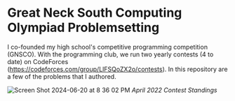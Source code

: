 # Great Neck South Computing Olympiad Problemsetting

I co-founded my high school's competitive programming competition (GNSCO). With the programming club, we run two yearly contests (4 to date) on CodeForces (https://codeforces.com/group/LlFSQoZX2o/contests). In this repository are a few of the problems that I authored.

![Screen Shot 2024-06-20 at 8 36 02 PM](https://github.com/alex1xu/gnsco-problemsetting/assets/65417426/216f3600-dece-4b31-96fb-f4090fb1681e)
_April 2022 Contest Standings_
